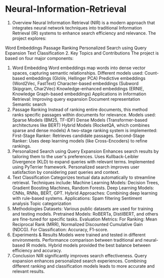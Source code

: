# Neural-Information-Retrieval
1. Overview
Neural Information Retrieval (NIR) is a modern approach that integrates neural network techniques into traditional Information Retrieval (IR) systems to enhance search efficiency and relevance. The project explores:

Word Embeddings
Passage Ranking
Personalized Search using Query Expansion
Text Classification
2. Key Topics and Contributions
The project is based on four major components:

1. Word Embedding
Word embeddings map words into dense vector spaces, capturing semantic relationships.
Different models used:
Count-based embeddings (GloVe, Hellinger PCA)
Predictive embeddings (Word2Vec, FastText)
Character-based embeddings (Subword Skipgram, Char2Vec)
Knowledge-enhanced embeddings (ERNIE, Knowledge Graph-based embeddings)
Applications in Information Retrieval:
Improving query expansion
Document representation
Semantic search
2. Passage Ranking
Instead of ranking entire documents, this method ranks specific passages within documents for relevance.
Models used:
Sparse Models (BM25, TF-IDF)
Dense Models (Transformer-based architectures like BERT)
Hybrid Models (RocketQA, which combines sparse and dense models)
A two-stage ranking system is implemented:
First-Stage Ranker: Retrieves candidate passages.
Second-Stage Ranker: Uses deep learning models (like Cross-Encoders) to refine rankings.
3. Personalized Search using Query Expansion
Enhances search results by tailoring them to the user's preferences.
Uses Kullback-Leibler Divergence (KLD) to expand queries with relevant terms.
Implemented using PyTerrier framework.
Personalized search improves user satisfaction by considering past queries and context.
4. Text Classification
Categorizes textual data automatically to streamline retrieval.
Techniques include:
Machine Learning Models: Decision Trees, Gradient Boosting Machines, Random Forests.
Deep Learning Models: CNNs, RNNs, BERT, GPT.
Hybrid Approaches: Combining deep learning with rule-based systems.
Applications:
Spam filtering
Sentiment analysis
Topic categorization
3. Methodologies
Datasets: Various public datasets are used for training and testing models.
Pretrained Models: RoBERTa, DistilBERT, and others are fine-tuned for specific tasks.
Evaluation Metrics:
For Ranking: Mean Reciprocal Rank (MRR), Normalized Discounted Cumulative Gain (NDCG).
For Classification: Accuracy, F1-score.
4. Experiments & Results
Models were trained and tested in different environments.
Performance comparison between traditional and neural-based IR models.
Hybrid models provided the best balance between efficiency and accuracy.
5. Conclusion
NIR significantly improves search effectiveness.
Query expansion enhances personalized search experiences.
Combining different ranking and classification models leads to more accurate and relevant results.
